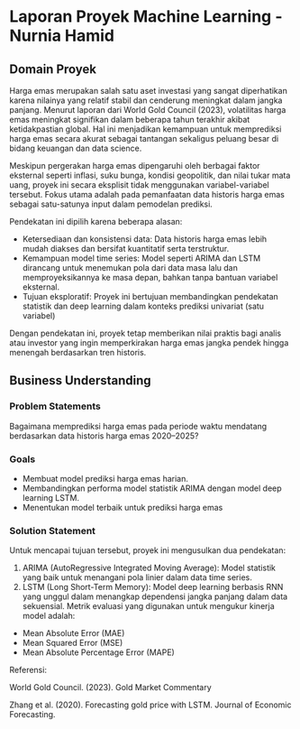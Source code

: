 # Laporan Proyek Machine Learning - Nurnia Hamid 

## Domain Proyek

  Harga emas merupakan salah satu aset investasi yang sangat diperhatikan karena nilainya yang relatif stabil dan cenderung meningkat dalam jangka panjang. Menurut laporan dari World Gold Council (2023), volatilitas harga emas meningkat signifikan dalam beberapa tahun terakhir akibat ketidakpastian global. Hal ini menjadikan kemampuan untuk memprediksi harga emas secara akurat sebagai tantangan sekaligus peluang besar di bidang keuangan dan data science.

  Meskipun pergerakan harga emas dipengaruhi oleh berbagai faktor eksternal seperti inflasi, suku bunga, kondisi geopolitik, dan nilai tukar mata uang, proyek ini secara eksplisit tidak menggunakan variabel-variabel tersebut. Fokus utama adalah pada pemanfaatan data historis harga emas sebagai satu-satunya input dalam pemodelan prediksi.

  Pendekatan ini dipilih karena beberapa alasan:
- Ketersediaan dan konsistensi data: Data historis harga emas lebih mudah diakses dan bersifat kuantitatif serta terstruktur.
- Kemampuan model time series: Model seperti ARIMA dan LSTM dirancang untuk menemukan pola dari data masa lalu dan memproyeksikannya ke masa depan, bahkan tanpa bantuan variabel eksternal.
- Tujuan eksploratif: Proyek ini bertujuan membandingkan pendekatan statistik dan deep learning dalam konteks prediksi univariat (satu variabel)

Dengan pendekatan ini, proyek tetap memberikan nilai praktis bagi analis atau investor yang ingin memperkirakan harga emas jangka pendek hingga menengah berdasarkan tren historis.

## Business Understanding
### Problem Statements
Bagaimana memprediksi harga emas pada periode waktu mendatang berdasarkan data historis harga emas 2020–2025?
### Goals 
- Membuat model prediksi harga emas harian.
- Membandingkan performa model statistik ARIMA dengan model deep learning LSTM.
- Menentukan model terbaik untuk prediksi harga emas
### Solution Statement
Untuk mencapai tujuan tersebut, proyek ini mengusulkan dua pendekatan:
1. ARIMA (AutoRegressive Integrated Moving Average): Model statistik yang baik untuk menangani pola linier dalam data time series.
2. LSTM (Long Short-Term Memory): Model deep learning berbasis RNN yang unggul dalam menangkap dependensi jangka panjang dalam data sekuensial.
Metrik evaluasi yang digunakan untuk mengukur kinerja model adalah:
- Mean Absolute Error (MAE)
- Mean Squared Error (MSE)
- Mean Absolute Percentage Error (MAPE)











































































































Referensi:

World Gold Council. (2023). Gold Market Commentary

Zhang et al. (2020). Forecasting gold price with LSTM. Journal of Economic Forecasting.
